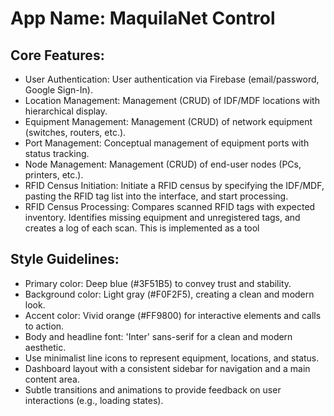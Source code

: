 # **App Name**: MaquilaNet Control

## Core Features:

- User Authentication: User authentication via Firebase (email/password, Google Sign-In).
- Location Management: Management (CRUD) of IDF/MDF locations with hierarchical display.
- Equipment Management: Management (CRUD) of network equipment (switches, routers, etc.).
- Port Management: Conceptual management of equipment ports with status tracking.
- Node Management: Management (CRUD) of end-user nodes (PCs, printers, etc.).
- RFID Census Initiation: Initiate a RFID census by specifying the IDF/MDF, pasting the RFID tag list into the interface, and start processing.
- RFID Census Processing: Compares scanned RFID tags with expected inventory.  Identifies missing equipment and unregistered tags, and creates a log of each scan. This is implemented as a tool

## Style Guidelines:

- Primary color: Deep blue (#3F51B5) to convey trust and stability.
- Background color: Light gray (#F0F2F5), creating a clean and modern look.
- Accent color: Vivid orange (#FF9800) for interactive elements and calls to action.
- Body and headline font: 'Inter' sans-serif for a clean and modern aesthetic.
- Use minimalist line icons to represent equipment, locations, and status.
- Dashboard layout with a consistent sidebar for navigation and a main content area.
- Subtle transitions and animations to provide feedback on user interactions (e.g., loading states).